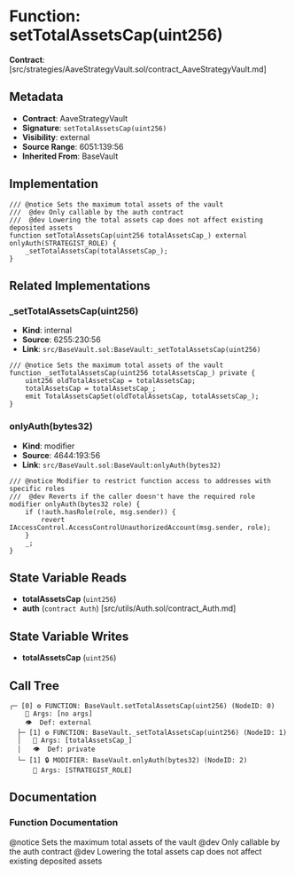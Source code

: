 # Function: setTotalAssetsCap(uint256)

**Contract**: [src/strategies/AaveStrategyVault.sol/contract_AaveStrategyVault.md]

## Metadata

- **Contract**: AaveStrategyVault
- **Signature**: `setTotalAssetsCap(uint256)`
- **Visibility**: external
- **Source Range**: 6051:139:56
- **Inherited From**: BaseVault

## Implementation

```solidity
/// @notice Sets the maximum total assets of the vault
///  @dev Only callable by the auth contract
///  @dev Lowering the total assets cap does not affect existing deposited assets
function setTotalAssetsCap(uint256 totalAssetsCap_) external onlyAuth(STRATEGIST_ROLE) {
    _setTotalAssetsCap(totalAssetsCap_);
}
```

## Related Implementations

### _setTotalAssetsCap(uint256)

- **Kind**: internal
- **Source**: 6255:230:56
- **Link**: `src/BaseVault.sol:BaseVault:_setTotalAssetsCap(uint256)`

```solidity
/// @notice Sets the maximum total assets of the vault
function _setTotalAssetsCap(uint256 totalAssetsCap_) private {
    uint256 oldTotalAssetsCap = totalAssetsCap;
    totalAssetsCap = totalAssetsCap_;
    emit TotalAssetsCapSet(oldTotalAssetsCap, totalAssetsCap_);
}
```

### onlyAuth(bytes32)

- **Kind**: modifier
- **Source**: 4644:193:56
- **Link**: `src/BaseVault.sol:BaseVault:onlyAuth(bytes32)`

```solidity
/// @notice Modifier to restrict function access to addresses with specific roles
///  @dev Reverts if the caller doesn't have the required role
modifier onlyAuth(bytes32 role) {
    if (!auth.hasRole(role, msg.sender)) {
        revert IAccessControl.AccessControlUnauthorizedAccount(msg.sender, role);
    }
    _;
}
```

## State Variable Reads

- **totalAssetsCap** (`uint256`)
- **auth** (`contract Auth`) [src/utils/Auth.sol/contract_Auth.md]

## State Variable Writes

- **totalAssetsCap** (`uint256`)

## Call Tree

```
┌─ [0] ⚙️ FUNCTION: BaseVault.setTotalAssetsCap(uint256) (NodeID: 0)
    💬 Args: [no args]
    👁️  Def: external
  ├─ [1] ⚙️ FUNCTION: BaseVault._setTotalAssetsCap(uint256) (NodeID: 1)
  │   💬 Args: [totalAssetsCap_]
  │   👁️  Def: private
  └─ [1] 🔒 MODIFIER: BaseVault.onlyAuth(bytes32) (NodeID: 2)
      💬 Args: [STRATEGIST_ROLE]
```

## Documentation

### Function Documentation

@notice Sets the maximum total assets of the vault
 @dev Only callable by the auth contract
 @dev Lowering the total assets cap does not affect existing deposited assets
